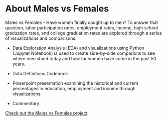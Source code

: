 # About Males vs Females
Males vs Females - Have women finally caught up to men? To answer that question, labor participation rates, employment rates, income, high school graduation rates, and college graduation rates are explored through a series of visualizations and comparisons.  

*	Data Exploration Analysis (EDA) and visualizations using Python (Jupyter Notebook) is used to create side-by-side comparions to see where men stand today and how far women have come in the past 50 years.

*	Data Definitions Codebook.

*	Powerpoint presentation examining the historical and current percentages in education, employment and income through visualizations.

*	Commentary

[Check out the Males vs Females project](https://github.com/michelle-bh/michelle-bh.github.io/tree/main/Males-vs-Females)
